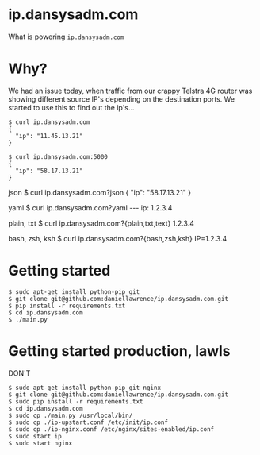 ip.dansysadm.com
================

What is powering `ip.dansysadm.com`

Why?
====

We had an issue today, when traffic from our crappy Telstra 4G router was showing different source IP's depending on the destination ports.
We started to use this to find out the ip's...

    $ curl ip.dansysadm.com
	{
	  "ip": "11.45.13.21"
	}

	$ curl ip.dansysadm.com:5000
	{
	  "ip": "58.17.13.21"
	}

json
	$ curl ip.dansysadm.com?json
	{
	  "ip": "58.17.13.21"
	}
	
yaml
	$ curl ip.dansysadm.com?yaml
	---
	ip: 1.2.3.4
	
plain, txt
	$ curl ip.dansysadm.com?{plain,txt,text}
	1.2.3.4
	
bash, zsh, ksh
	$ curl ip.dansysadm.com?{bash,zsh,ksh}
	IP=1.2.3.4


Getting started
===============

    $ sudo apt-get install python-pip git
	$ git clone git@github.com:daniellawrence/ip.dansysadm.com.git
	$ pip install -r requirements.txt
	$ cd ip.dansysadm.com
	$ ./main.py


Getting started production, lawls 
=================================

DON'T

    $ sudo apt-get install python-pip git nginx
	$ git clone git@github.com:daniellawrence/ip.dansysadm.com.git
	$ sudo pip install -r requirements.txt
	$ cd ip.dansysadm.com
	$ sudo cp ./main.py /usr/local/bin/
	$ sudo cp ./ip-upstart.conf /etc/init/ip.conf
	$ sudo cp ./ip-nginx.conf /etc/nginx/sites-enabled/ip.conf
	$ sudo start ip
	$ sudo start nginx
